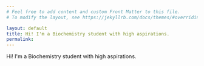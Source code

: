 ```yaml
---
# Feel free to add content and custom Front Matter to this file.
# To modify the layout, see https://jekyllrb.com/docs/themes/#overriding-theme-defaults

layout: default
title: Hi! I'm a Biochemistry student with high aspirations.
permalink: 
---
```

Hi! I'm a Biochemistry student with high aspirations.
